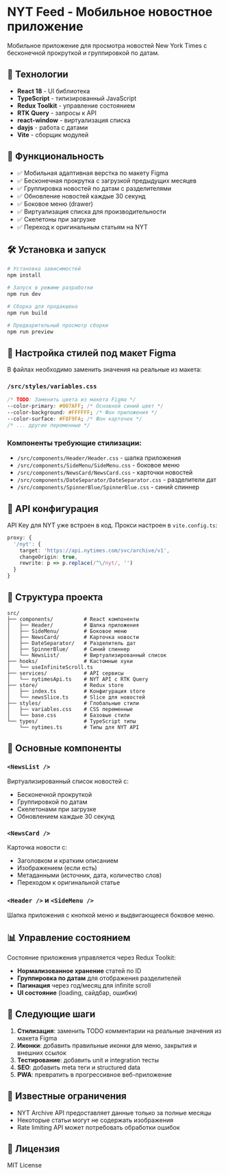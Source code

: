# NYT Feed - Мобильное новостное приложение

Мобильное приложение для просмотра новостей New York Times с бесконечной прокруткой и группировкой по датам.

## 🚀 Технологии

- **React 18** - UI библиотека
- **TypeScript** - типизированный JavaScript
- **Redux Toolkit** - управление состоянием
- **RTK Query** - запросы к API
- **react-window** - виртуализация списка
- **dayjs** - работа с датами
- **Vite** - сборщик модулей

## 📱 Функциональность

- ✅ Мобильная адаптивная верстка по макету Figma
- ✅ Бесконечная прокрутка с загрузкой предыдущих месяцев
- ✅ Группировка новостей по датам с разделителями
- ✅ Обновление новостей каждые 30 секунд
- ✅ Боковое меню (drawer)
- ✅ Виртуализация списка для производительности
- ✅ Скелетоны при загрузке
- ✅ Переход к оригинальным статьям на NYT

## 🛠 Установка и запуск

```bash
# Установка зависимостей
npm install

# Запуск в режиме разработки
npm run dev

# Сборка для продакшена
npm run build

# Предварительный просмотр сборки
npm run preview
```

## 🎨 Настройка стилей под макет Figma

В файлах необходимо заменить значения на реальные из макета:

### `/src/styles/variables.css`
```css
/* TODO: Заменить цвета из макета Figma */
--color-primary: #007AFF; /* Основной синий цвет */
--color-background: #FFFFFF; /* Фон приложения */
--color-surface: #F8F9FA; /* Фон карточек */
/* ... другие переменные */
```

### Компоненты требующие стилизации:
- `/src/components/Header/Header.css` - шапка приложения
- `/src/components/SideMenu/SideMenu.css` - боковое меню
- `/src/components/NewsCard/NewsCard.css` - карточки новостей
- `/src/components/DateSeparator/DateSeparator.css` - разделители дат
- `/src/components/SpinnerBlue/SpinnerBlue.css` - синий спиннер

## 📡 API конфигурация

API Key для NYT уже встроен в код. Прокси настроен в `vite.config.ts`:

```typescript
proxy: {
  '/nyt': {
    target: 'https://api.nytimes.com/svc/archive/v1',
    changeOrigin: true,
    rewrite: p => p.replace(/^\/nyt/, '')
  }
}
```

## 📂 Структура проекта

```
src/
├── components/          # React компоненты
│   ├── Header/          # Шапка приложения
│   ├── SideMenu/        # Боковое меню
│   ├── NewsCard/        # Карточка новости
│   ├── DateSeparator/   # Разделитель дат
│   ├── SpinnerBlue/     # Синий спиннер
│   └── NewsList/        # Виртуализированный список
├── hooks/               # Кастомные хуки
│   └── useInfiniteScroll.ts
├── services/            # API сервисы
│   └── nytimesApi.ts    # NYT API с RTK Query
├── store/               # Redux store
│   ├── index.ts         # Конфигурация store
│   └── newsSlice.ts     # Slice для новостей
├── styles/              # Глобальные стили
│   ├── variables.css    # CSS переменные
│   └── base.css         # Базовые стили
└── types/               # TypeScript типы
    └── nytimes.ts       # Типы для NYT API
```

## 🔧 Основные компоненты

### `<NewsList />`
Виртуализированный список новостей с:
- Бесконечной прокруткой
- Группировкой по датам
- Скелетонами при загрузке
- Обновлением каждые 30 секунд

### `<NewsCard />`
Карточка новости с:
- Заголовком и кратким описанием
- Изображением (если есть)
- Метаданными (источник, дата, количество слов)
- Переходом к оригинальной статье

### `<Header />` и `<SideMenu />`
Шапка приложения с кнопкой меню и выдвигающееся боковое меню.

## 📊 Управление состоянием

Состояние приложения управляется через Redux Toolkit:
- **Нормализованное хранение** статей по ID
- **Группировка по датам** для отображения разделителей
- **Пагинация** через год/месяц для infinite scroll
- **UI состояние** (loading, сайдбар, ошибки)

## 🎯 Следующие шаги

1. **Стилизация**: заменить TODO комментарии на реальные значения из макета Figma
2. **Иконки**: добавить правильные иконки для меню, закрытия и внешних ссылок
3. **Тестирование**: добавить unit и integration тесты
4. **SEO**: добавить meta теги и structured data
5. **PWA**: превратить в прогрессивное веб-приложение

## 🐛 Известные ограничения

- NYT Archive API предоставляет данные только за полные месяцы
- Некоторые статьи могут не содержать изображения
- Rate limiting API может потребовать обработки ошибок

## 📝 Лицензия

MIT License